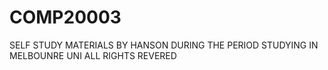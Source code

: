 # COMP20003
SELF STUDY MATERIALS BY HANSON DURING THE PERIOD STUDYING IN MELBOUNRE UNI
ALL RIGHTS REVERED
